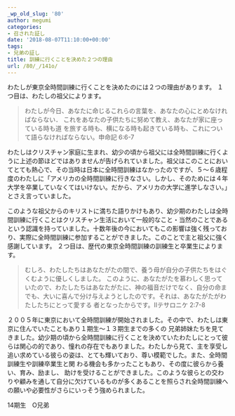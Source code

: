 ```yaml
---
_wp_old_slug: '80'
author: megumi
categories:
- 召された証し
date: '2018-08-07T11:10:00+00:00'
tags:
- 兄弟の証し
title: 訓練に行くことを決めた２つの理由
url: /80/_/141o/
---
```

わたしが東京全時間訓練に行くことを決めたのには２つの理由があります。 １つ目は、わたしの祖父によります。

> わたしが今日、あなたに命じるこれらの言葉を、あなたの心にとめなければならない． これをあなたの子供たちに努めて教え、あなたが家に座っている時も道 を旅する時も、横になる時も起きている時も、これについて語らなければならない。申命記 6:6-7

わたしはクリスチャン家庭に生まれ、幼少の頃から祖父には全時間訓練に行くように上述の節ほどではありませんが告げられていました。祖父はこのことにおいてとても熱心で、その当時は日本に全時間訓練はなかったのですが、５～６歳程度のわたしに「アメリカの全時間訓練に行きなさい。しかし、そのためには４年大学を卒業していなくてはいけない。だから、アメリカの大学に進学しなさい。」とさえ言っていました。

このような祖父からのキリストに満ちた語りかけもあり、幼少期のわたしは全時間訓練に行くことはクリスチャン生活において一般的なこと・当然のことであるという認識を持っていました。十数年後の今においてもこの影響は強く残っており、実際に全時間訓練に参加することができました。このことで主と祖父に強く感謝しています。 ２つ目は、歴代の東京全時間訓練の訓練生と卒業生によります。

> むしろ、わたしたちはあなたがたの間で、養う母が自分の子供たちをはぐくむように優しくしました。 このように、あなたがたを慕わしく思っていたので、わたしたちはあなたがたに、神の福音だけでなく、自分の命までも、大いに喜んで分け与えようとしたのです。それは、あなたがたがわたしたちにとって愛する 者となったからです。Ⅱテサロニケ 2:7-8

２００５年に東京において全時間訓練が開始されました。その中で、わたしは東京に住んでいたこともあり１期生～１３期生までの多くの 兄弟姉妹たちを見てきました。幼少期の頃から全時間訓練に行くことを決めていたわたしにとって彼らは関心の的であり、憧れの存在でもありました。わたしから見て、主を享受し追い求めている彼らの姿は、とても輝いており、尊い模範でした。また、全時間訓練生や訓練卒業生と関 わる機会も多かったこともあり、その度に彼らから養い、育み、励まし、 助けを受けることができました。このような彼らとの交わりや顧みを通して自分に欠けているものが多くあることを照らされ全時間訓練への願いや必要性がさらにいっそう強められました。

14期生　O兄弟